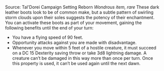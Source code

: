 Source: Tal'Dorei Campaign Setting Reborn
*Wondrous item, rare*
These dark leather boots look to be of common make, but a subtle pattern of swirling storm clouds upon their soles suggests the potency of their enchantment. You can activate these boots as part of your movement, gaining the following benefits until the end of your turn:
* You have a flying speed of 90 feet.
* Opportunity attacks against you are made with disadvantage.
* Whenever you move within 5 feet of a hostile creature, it must succeed on a DC 15 Dexterity saving throw or take 3d8 lightning damage. A creature can’t be damaged in this way more than once per turn.
Once this property is used, it can’t be used again until the next dawn.